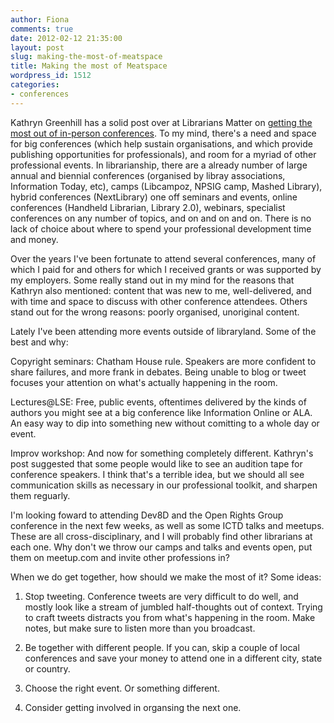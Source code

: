```yaml
---
author: Fiona
comments: true
date: 2012-02-12 21:35:00
layout: post
slug: making-the-most-of-meatspace
title: Making the most of Meatspace
wordpress_id: 1512
categories:
- conferences
---
```


Kathryn Greenhill has a solid post over at Librarians Matter on [getting the most out of in-person conferences](http://librariansmatter.com/blog/2012/02/12/getting-the-most-out-of-an-in-person-professional-conference/). To my mind, there's a need and space for big conferences (which help sustain organisations, and which provide publishing opportunities for professionals), and room for a myriad of other professional events. In librarianship, there are a already number of large annual and biennial conferences (organised by libray associations, Information Today, etc), camps (Libcampoz, NPSIG camp, Mashed Library), hybrid conferences (NextLibrary) one off seminars and events, online conferences (Handheld Librarian, Library 2.0), webinars, specialist conferences on any number of topics, and on and on and on. There is no lack of choice about where to spend your professional development time and money.

Over the years I've been fortunate to attend several conferences, many of which I paid for and others for which I received grants or was supported by my employers. Some really stand out in my mind for the reasons that Kathryn also mentioned: content that was new to me, well-delivered, and with time and space to discuss with other conference attendees. Others stand out for the wrong reasons: poorly organised, unoriginal content.

Lately I've been attending more events outside of libraryland. Some of the best and why:

Copyright seminars: Chatham House rule. Speakers are more confident to share failures, and more frank in debates. Being unable to blog or tweet focuses your attention on what's actually happening in the room.

Lectures@LSE: Free, public events, oftentimes delivered by the kinds of authors you might see at a big conference like Information Online or ALA. An easy way to dip into something new without comitting to a whole day or event.

Improv workshop: And now for something completely different. Kathryn's post suggested that some people would like to see an audition tape for conference speakers. I think that's a terrible idea, but we should all see communication skills as necessary in our professional toolkit, and sharpen them reguarly.

I'm looking foward to attending Dev8D and the Open Rights Group conference in the next few weeks, as well as some ICTD talks and meetups. These are all cross-disciplinary, and I will probably find other librarians at each one. Why don't we throw our camps and talks and events open, put them on meetup.com and invite other professions in?

When we do get together, how should we make the most of it? Some ideas:

1. Stop tweeting. Conference tweets are very difficult to do well, and mostly look like a stream of jumbled half-thoughts out of context. Trying to craft tweets distracts you from what's happening in the room. Make notes, but make sure to listen more than you broadcast.

2. Be together with different people. If you can, skip a couple of local conferences and save your money to attend one in a different city, state or country.

3. Choose the right event. Or something different.

4. Consider getting involved in organsing the next one.




